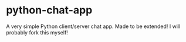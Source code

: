 # python-chat-app
A very simple Python client/server chat app.
Made to be extended! I will probably fork this myself!
